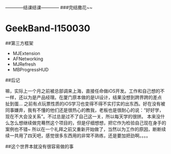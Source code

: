 ————结课结课————
###完结撒花~~
# GeekBand-I150030
##第三方框架

* MJExtension
* AFNetworking
* MJRefresh
* MBProgressHUD

##后记

嘛，实际上一个月之前被总部调来上海，直接任命做iOS开发。工作和自己想的不一样，还以为是产品经理。在厦门原本做的是UI设计，结果没想到跨界跨的差点扯到蛋... 之前有点玩票性质的iOS学习也变得不得不实打实的出东西。好在没有被同事嫌弃，我有不懂的他们还是很热心的教我，老板也是很耐心的说：“好好学，现在不大会没关系”。不过总是过不了自己这一关，所以每天学的很拼。
本来没什么怎么想继续做完蓦然这个项目的，但是仔细想想，把它作为检验自己现在身手的案例也不错~ 所以在一个礼拜之前又重新开始做了，当然以为工作的原因，断断续续一共用了四天吧，感觉很多东西用的非常不熟练，还是要加把劲啊。。。。

##这个世界本就没有很容易做的事